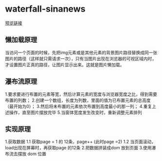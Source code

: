 # waterfall-sinanews


[预览链接](http://js.jirengu.com/lomibaqiho)

## 懒加载原理
当访问一个页面的时候，先把img元素或是其他元素的背景图片路径替换成同一张图片的路径（这样就只需请求一次），只有当图片出现在浏览器的可视区域内时，才设置图片正真的路径，让图片显示出来。这就是图片懒加载。

## 瀑布流原理
1.要求要进行布置的元素等宽，然后计算元素的宽度与浏览器宽度之比，得到需要布置的列数；
2.创建一个数组，长度为列数，里面的值为已布置元素的总高度（最开始为0）；
3.然后将未布置的元素依次布置到高度最小的那一列；
4.重复上述操作，直至图片摆放完毕
5.当窗体宽度发生改变时，重新调整元素排列


## 实现原理
1.获取数据
     1.1 获取page = 1 的 12条，page++ (此时page =2)
     1.2 当页面滚动，load出现在屏幕时，再获取page  的12条
2.把数据拼装成dom 放到页面
3.使用瀑布流去摆放 dom 位置
